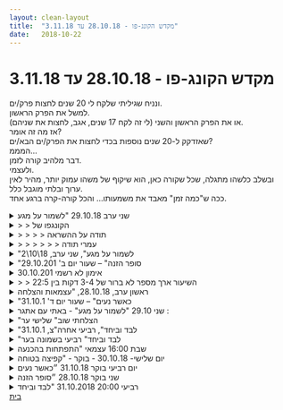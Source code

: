 ```yaml
---
layout: clean-layout
title:  "מקדש הקונג-פו - 28.10.18 עד 3.11.18"
date:   2018-10-22
---
```

# מקדש הקונג-פו - 28.10.18 עד 3.11.18 
ונניח שגיליתי שלקח לי 20 שנים לחצות פרק/ים.<br> למשל את הפרק הראשון.<br> או את הפרק הראשון והשני (לי זה לקח 17 שנים, אגב, לחצות את שניהם).<br> אז מה זה אומר?<br> שאזדקק ל-20 שנים נוספות בכדי לחצות את הפרק/ים הבא/ים?<br> המממ...<br> דבר מלהיב קורה לזמן.<br> ולעצמי.<br> ובשלב כלשהו מתגלה, שכל שקורה כאן, הוא שיקוף של משהו עמוק יותר, מהיר לאין ערוך ובלתי מוגבל כלל.<br> ככה ש&quot;כמה זמן&quot; מאבד את משמעותו... והכל קורה-קרה ברגע אחד.

<details>
                    <summary>שני ערב 29.10.18 "לשמור על מגע</summary>
                    במייל שכתבתי לבן שלא אגיע לנקודת המפגש ושאהיה עצמאית בן התעקש על מתי השיעור יתחיל ומה ההתכווננות והיכן השיעור יערך? .&nbsp;&nbsp;האם זה ההכוונה שבעצם אני צריכה לחפש בעקבות שאלותיו של בן: לדייק את עצמי, להזמין הנחיה פנימית. כך התחלתי את השיעור,&nbsp;&nbsp;ב- 20:00 במדיטציה משעה 20:00 עד 20:20,&nbsp;&nbsp;בשעה 20:20 התיישבתי אל מול המחשב ליומן השיעורים, וההנחיה&nbsp;&nbsp;הראשונית היתה &quot;להיות טובה עם עצמי&quot;, להיות בשקט ולא לפחד לצלול לכאב, . אני מרגישה לא טוב, היום באמצע העבודה אחר הצהריים הרגשתי בחילות. אני מרגישה עכשיו את הגוף, בחילות וכאב ראש מקבלת הנחיה להתבונן בו . הכאב עובר מהבטן לראש. אני מתבוננת , צוללת לתוכו. מודרכת לפתוח את העניים. מחשבה חולפת בראשי אני מרגישה בעיקר את הגוף כשכואב לי. ביום יום אני לא בתשומת לב לגוף כלל . האם הכאב הוא סוג של קריאה &quot;תתבונני בי, תתיחסי&nbsp;&nbsp;, תהיי טובה לגוף&quot;?&nbsp;&nbsp;<br> עברתי מיומן השיעורים לשאלות ותשובות. ואחר כך לפורום שמבלה. לא זוכרת שנכנסתי בעבר לפורום שמבאלה. משהוא בהתנגדות שלי נמס, אני קוראת התחלקות ארוכה של בן &quot;איך עושים את זה&quot; בשקיקה. השעה 21:20. מרגישה את העייפות בשל המידע האדיר שנשטף לתוכי. לכתוב ספר ביומן השיעורים. כל שיעור הוא עוד דף בספר היומיומי הפשוט , הדמיוני , העף המופלא והניסי של לימודי הקונגו פו שלי וכמו שחורחה אמר בוידאו שחגי העלה, הקונג-פו זה הכישורים שלי, הקונג-פו הוא בלהיות עם קישורים מדויקים יותר , למעשה, יומן השיעורים הוא השתקפות, מראה של היום יום והכתיבה היום יומית שלי והקושי להוציא את האנרגיה האדירה הזו שבתוכי לפורמט אלקטרוני, איך אפשר להוציא את הדמיון, החוויה האדירה הזו שיש באימוני הקונג-פו לדף? אבל זהו קונגפו כרגע עבורי =לפתח&nbsp;&nbsp;ולהתאמן ולאמן את היכולת הזו בין העשייה האדירה לכתיבה אדירה , בדיוק כמו שהיה לי קשה לעמוד על רגל אחת&nbsp;&nbsp;ולהיות יציבה בשיעור הראשון והנה זה כבר לא קשה להיות יציבה ולעמוד על רגל אחת. זהו האימון, הדיוק וההתמודדות עם הפחד שלי מההשתקפות שלי בכתיבה- הקולות האלו &quot;מה כתבתי, איזה שטויות&quot; או &quot; כמה פאתטית אני יכולה להראות&quot; כשבעצם&nbsp;&nbsp;השאלה הפנימית שאני שואלת את עצמי &quot;אז איך אני יכולה להעביר את האנרגיה האדירה שקוראת באימון, האנרגיה הזו, איך אני יכולה&nbsp;&nbsp;להמיר&nbsp;&nbsp;ולהתמיר אותה לכתיבה ביומן שיעורים?.<br>  אז מה ההנחיה עבורי ברגע זה? – &quot;פשוט תהיי בזה, תני לזה להיות&quot;<br> סיום שיעור תשע וחצי. בערב 21:35 <br>
                  </details><details>
                    <summary>> > הקונגפו של</summary>
                    היום בבוקר היתה לי המשך מחשבה.&nbsp;&nbsp;בוידאו שחגי העלה מ 2014 חורחה מדבר על קונקפו - בעצם זה&nbsp;&nbsp;לא הטכניקה אלא השיפור באיכויות. במה בעצם השתפרתי? זאת השאלה, במה אני רוצה להשתפר ? הקונגפו יכול להיות בכל דבר, הן בבית הן במקצוע שלי,הקונפגו שלי , האימון שלי להשתפר במשהוא . כשבעצם אני מבינה עם עצמי שהקונגפו של השיעורים פעמיים בשבוע הוא רק מיקרוקוסמוס של הקונג פו בחיים שלי. במה אני רוצה היום להשתפר? השאלה הקטנה הזו ממקדת אותי בהמון חלונות ותחומים. כי בחלון ההורי אני רוצה להשתפר בהקשבה לצרכים של הילדים שלי, בחלון המקצועי&nbsp;&nbsp;בהתארגנות ודיוק ובעצם החשיבה של האימון לשיפור&nbsp;&nbsp;תמידי זה הקונגפו,&nbsp;&nbsp;השיפור הזה הוא עם עצמי ולטובת עצמי. כמו שבן כתב באחד הקטעים, ההתאמנות&nbsp;&nbsp;היא בפרטים, לחזור על תרגיל ולזכור שכאן הוא שונה מהשני , לראות את ההבדלים, השיפור הוא בהתבוננות&nbsp;&nbsp;והאפשרות לבחור את הדרך שלי. אבל קודם זה להתבונן בדרכים השונות שאפשר לעשות פורמה או בעיטה או אגרוף זה האימון בלהשתפר עבורי, כרגע&nbsp;&nbsp;שימת לב לפרטים, לשינוי בין תצורה לתצורה.&nbsp;&nbsp;כאן הייתי רוצה להשתפר עכשיו.
                  </details><details>
                    <summary>> > > > תודה על ההשראה</summary>
                    בעקבות השיתוף הזה שלך, הכנתי לעצמי רשימה של איזה 30 תחומים בחיי ושאלתי את עצמי במה הייתי רוצה להשתפר בכל אחד מהם, וזה נתן לי הרבה השראה (וגם לראות שיש הרבה עושר בחיי הנוכחיים).<br> תודה!
                  </details><details>
                    <summary>> > > > > > עמרי תודה</summary>
                    עמרי תודה, אפשרת לי לקרוא שוב את עצמי ולהנות מהשיעור קונגפו שוב. וגם חיזקת אותי להמשיך להדהד את עצמי בכנות ביומן השיעורים ולהתפתח<br> תודה שיר
                  </details><details>
                    <summary>"לשמור על מגע", שני ערב, 18\10\2</summary>
                    חצי מהשיעור היה ממש מגניב שעשיתי תנועות והרגשתי טוב איתן.<br> אחר כך כשניסיתי להתאמן לקרב עתידי עם כפפות, זה היה מגניב.<br> ואחר כך בעבודה הפנימית בחצי המעגל, היה קשה. לא יודע למה. משהו לא הרפה בתוכי. מחשבה טורדנית מלווה ברגש &quot;תקוע&quot; שכזה. אמרתי לעצמי באיזשהו שלב ש&quot;הנה זה כמו ביום יום, קח את זה כהזדמנות&quot;, וזה טיפה עשה משהו.<br> היינו מיכל, אני, אסא, סשה ובן.
                  </details><details>
                    <summary>"סופר הזנה" – שעור יום ב' 29.10.201</summary>
                    תחילת השיעור שלי: 6:33 – סיום סביב 8:30<br> משת&#39;: בן, יואב, אינגריד, רמי – מנחה: בן<br> <br> הגעתי בתחושה יחסית נינוחה ורגועה.<br> מיד עם הגעתי יואב הודיע לי שנעבור שנינו יחד לגן דובנוב, בהובלתו.<br> אז שמתי לב שאני קצת &quot;עפופה&quot; או &quot;מעופפת&quot;, שלא הספקתי בכלל לשבת בשקט ולברר עם עצמי מה מנסה להגיע אלי באותו בקר. <br> בחרתי בתור נושא מיידי ונגיש בתשומת לב לנשימה ונינוחות. <br> פתחנו בשיחה חופשית. יואב סיפר בשמחה על החופשה המשפחתית באיזה מושב, שמתי לב שהיה לו ברק בעיניים. היה נעים לראות, משמח.<br> בגן דובנוב עברנו לתרגול עצמאי. התמקדתי בלעשות טוב לגוף, להכין אותו: גמישות, מתיחות, עמידה על רגל אחת. שמתי לב שאני מרגישה מעט עפופה.<br> <br> בן הגיע עם רמי והחל להנחות אותנו. בבהירות.<br> ככל שחוויתי יותר את הבהירות והצלילות והאור של בן, כך חוויתי בעוצמה רבה יותר את הערפול חושים שלי, את הרעש בראש ואת חוסר הבהירות שלי. בשונה מבעבר התחלתי פשוט לאפשר את זה, להכיל את זה ללא שיפוטיות וביקורתיות.<br> <br> קיבלנו הנחיה להעביר כל אחד למספר דקות תרגול לכולנו, באופן כזה שהיה מתאים לתלמיד חדש בשיעורו הראשון. כמעט מיד שכחתי מהמגבלה הזו, היא נבלעה בתוך הערפול הכללי שלי. מספר פעמים נאלצתי לבקש שיחזרו על ההנחיות כי לא הבנתי מילה.<br> רמי התחיל עם סיבובי ידיים ממושכים מאוד.<br> יואב העברי תרגול – כבר לא זוכרת מה.<br> בן העביר תרגול שכלל תנועות ידיים (כבר לא זוכרת מה) וקפיצת סיבוב על עצמנו.<br> אני הנחיתי אותנו לעמידה על רגל אחת ולאחר מכן לעמידת רוכב ממושכת.<br> בן עצר את התרגול לאחר זמן לא ארוך והחלה בדברי שיקוף על &quot;טעויות&quot;. הוא הזכיר את המגבלה – שיתאים לתלמיד בשיעור ראשון – אז שמתי לב שלגמרי שכחתי ממנה.<br> מהרגע שבן הזכיר את המגבלה, נראה לי שבעיטת סיבוב על עצמנו היא הנחיה מאתגרת מדי לתלמיד בשיעורו הראשון. החל דיון מעניין על כך: בן ורמי חשבו שאין זה תרגיל קשה מדי. בן טען שהאתגר נגיש ומדרבן. סיפרתי שאני עדיין זוכרת היטב כמה הקפיצה הזו לא נראתה לי נגישה בזמנו, הייתה לי תחושה מובהקת של &quot;בחיים לא אהיה מסוגלת לבצע את זה&quot; ושלאחר תקופה ממשוכת הצלחתי פחות או יותר – אבל אז בן העיר לי על צעד/תנועת ההכנה שאני עושה לפני כן.<br> בסוף בן ביקש שנדגים – והתגלה ששלותנו עדיין רחוקים מביצוע מושלם ומדוייק – ושאני עדיין &quot;חוטה&quot; בתנועת הכנה קטנה, שחלק מהזמן אני כלל לא מודעת אליה.<br> <br> הכי מרתק היה שבפעם הראשונה הסכמתי לקבל את הערפול שלי ללא ביקורת ושיפוטיות. לאחר השיעור הרגשתי אסופה ונוכחת הרבה יותר. נפלא!<br> <br> בן גם דיבר על תפיסת הזמן וכיצד הזמן הדורש ללמידה הולך ומתקצר ככל שמתקדמים בלמידה. מדהים!
                  </details><details>
                    <summary>אימון לא רשמי 30.10.201</summary>
                    שיעור כיבוכל קצרצר אך ורק בזמן שעון שנמדד.<br> <br> חזרה על תנועתיות, חזרה על שחרור, הרפיה , נשימה&nbsp;&nbsp;במעגלים חוזרים.<br> היה כיף מאוד.
                  </details><details>
                    <summary>> > השיעור ארך מספר לא ברור של 3-4 דקות בין 22:5</summary>
                    ל22:55
                  </details><details>
                    <summary>ראשון ערב, 28.10.18, "עצמאות והצלחה</summary>
                    כמה מילים על מה שהיה בשיעור שלי:<br> עמידה במעגל, והנחייה שעוברת בסבב שקשורה בתנועה זורמת של הגוף, בכל מני וריאציות.<br> בישיבה, התבוננות על הסביבה והתרווחות בגוף. לאפשר גם לאחרים להתרווח. לאפשר גם לרגשות מסוימים להתרווח.<br> ניחוש השעה הנוכחית, ושיתוף בכך.<br> לשלוח אנרגיה של זרימה לעצמי של הימים הקרובים. לראות את השיעור כמשהו שמלווה אותי גם בהמשך.<br> ברכה עם תנועות הממשיכות את הזרימה שתרגלנו קודם.<br>
                  </details><details>
                    <summary>"כאשר נעים" – שעור יום ד' 31.10.1</summary>
                    זמן תחילת השיעור שלי: 6:35 – זמן סיום: 8:12<br> משת&#39;: יואב, תרצה, אינגריד, רמי – מנחה: בן<br> הנושא שלי: נינוחות, נוכחות<br> <br> לאחר שעברנו לגן דובנוב בן הנחה את כולנו בסדרה של תרגילי התעמלות, חלקם מוכרים, חלקם מעט מאתגרים עבור – לדוגמה דיולוגי קפיצה עם שתי הרגליים בשילוב חצי סיבוב כפול, לשני הכיוונים. אני זוכרת שהצלחתי לפני כמה שנים לבצע אותו בקלילות שאפשרה לי להמשיך אותו משך דקות רבות, אבל אתמול הרגשתי שתוך 2 דקות אני מתנשפת בכבדות. עברתי לגרסה פחות מאתגרת, איטית יותר, תוך שאני מקבלת את מצבי כפי שהוא. היה גם תרגיל של מתיחת רגליים, כמו קריעה מתוחה, לרגע חשתי באי נוחות בברך ימין שלי – שניניתי מעט תנוחה בהתאם. שמתי לב שתשומת הלב שלי לגוף שלי תוך כדי תרגול צמחה פלאים!<br> לאחר מכן עברנו לתרגיל בזוגות (אני עם תרצה, יואב עם רמי) כשכל אחד דוחף את הפרטנר בחזה וזה עושה תנועת התחמקות בצורה תנועת סיבוב לצד הנגדי של הרגליים, אחת קדימה ואת לאחור. כל אחד מבצע לחילופין ניסיון דחיפה והתחמקות. לי ולתרצה לקח זמן לדייק בסט התנועות. לאחר שהבנתי, הרגשתי שהתזוזה הציד של פלג הגוף העליון היא פשוט תנועה גאונית – כי במקום להתנגד, מתחמקים תוך שנותנים ליריב להסתער אל תוך החלל הריק.<br> לאחר מכן בן שוחח איתנו על: <br> -&nbsp;&nbsp;&nbsp;&nbsp;לשים לב לגוף כל הזמן, לכך שהוא שונה בכל רגע ולכן הצרכים שלו משתנים. <br> -&nbsp;&nbsp;&nbsp;&nbsp;לא לצפות למשהו קבוע<br> -&nbsp;&nbsp;&nbsp;&nbsp;לאפשר למה שיש להיות, מלבי לנסות לדחוק את זה הצידה או להתעלם ממנו, כיוון שזה גוזל חלק ניכר מהאנרגיה ותשומת הלב.<br> -&nbsp;&nbsp;&nbsp;&nbsp;לאפשר למה שרוצה לצאת לזרום החוצה – מבלי לעצור ומבלי לדחוף – זה נכון לגבי חומרים פיזיים ולגבי רגשות. יש להשתמש ביכולת איפוק רק לפרק הזמן הדרוש עד שניתן יהיה לאפשר זרימה חופשית – ולא למשוך את זה לאורך זמן.<br> לאחר מכן יכולתי לראות בבירור את ההבדל של לפני ואחרי אצל יואב ותרצה. אני התפניתי לשירותים.<br> בשיתוף ציינתי את הקונפליקט שלי לאחרונה לגבי זמן השיעור – קונפליקט בין הצורך שלי להגיע לעבודה, להימנע מפקקים, לבין הרצון שלי למצות את שיעורי הקונג פו שלי. בן ציין שזה עניין של מיומנות ניהול זמן ושככל שמתקדמים בקונג פו כך השיעורים מתארכים. <br> היה שעור מעולה, מעצים ומעשיר. איזו מתנה!<br>
                  </details><details>
                    <summary>שני 29.10 "לשמור על מגע" - באתי עם אתגר :</summary>
                    באתי לשיעור עם אתגר רגשי בעיקר וגם פיסי קצת<br> ואי רצון לתקשר עם אף אחד ולהיות עם עצמי<br> <br> התכנים היו אחלה רק פחות למצבי, כי ישר בן התחיל להעביר סוג של חימום בקבוצה, ויכולתי לעשות רק חלקים ממנו ובגרסה מסויימת.<br> באתי מאוחר על הדקה, והייתי זקוקה לזמן לשבת עם עצמי או להימתח עם התחושות, ולהביא קצת ספייס לעצמי.<br> וישר להתחיל באימון הפיסי ביחד כקבוצה, מצא אותי לא בתדר הזה בכלל.<br> וגם מצאתי את עצמי צריכה להתנגד לרעיון הקבוצתי, או להתנגד לאנרגיה של טאק טאק טאק<br> <br> היה קטע שבן נתן לי לעבוד בזוג עם ישי. זה היה ממש לא רלוונטי למצב שלי באותו זמן וביטאתי את זה.<br> בן וישי עשו קרב של כמה שניות.<br> <br> היה חלק נעים שהסבל שלי התפוגג כשבן הנחה אותי בתרגילים עם קו, וקן שמביט אותו, ולצייר עם היד.<br> הרגשתי טוב ואז היה קטע שקשור לכפפות אגרוף שנזרקו אלי ופגעו בי פיסית.<br> זה העלה כאב. ושוב הכל חזר.<br> <br> אחר כך היה חלק ארוך שעשינו עבודה פנימית של הרפייה ולהרגיש את התחושות<br> אבל לא חשתי נוח להרפות שם בכיכר אתרים, עם כמויות האנשים שהסתובבו לידינו, ואף חלקם ממש הסתכלו בעניין רב (הייתי עם עיניים פתוחות הרבה מהזמן)<br> <br> יחסית לזה שבאתי עם אתגר, יצאתי מהשיעור עם שיפור של 15% במצב נדמה לי. וזה היה לטובה שיצאתי מהבית.<br> אני רואה איך השיעור היה אולי יכול להיות טוב יותר - או אם הייתי מגיעה מוקדם יותר, או אם כשהייתי מגיעה לא הייתי מצוותת לעבודה קבוצתית שכזאת מייד.<br> <br> ראיתי את עצמי לאורך השיעור ואת הסבל.<br> אני מרגישה שאם הייתי מקבלת זמן להיות עם התחושות, ולהסתכל על הפרשנויות, זה היה מקל עלי.<br> הצלחתי לעשות את זה קצת בחלק קטן מהשיעור&nbsp;&nbsp;בזמן של ההנחיה עם הקווים שבן הנחה אותי.<br> (זה מעלה בי תהיות האם כדאי לבטא את זה, שאני צריכה זמן לעצמי, אבל המנחה רואה אותי מהצד, ואם זה מה שהוא חושב לנכון, אז אני אגיד לו מה לעשות ואיך להנחות אותי?)
                  </details><details>
                    <summary>"הצלחתי שוב" שלישי ער</summary>
                    הגעה 20:20<br> <br> דרור והמתקנים. מנסה לצאת מהסטים הנוקשים וטיפה לשחרר אך בכל זאת להתקדם ולשמור על מה שיש.<br> <br> התכנסות ומעבר לפיל הלבןת אימון ראשון שלי במקום זה.<br> <br> מילה/ הגדרה שלי לקונג פו שונה מהצמד קונג פו.&nbsp;&nbsp;&quot;התפתחות אינסופית&quot;<br> <br> החירה בהתפתחות בתהליך ההשבחה. השבחה בדרברים שאני עושה.<br> <br> שיחה חופשית בתוך קבוצהת תרגיל שמאוד מענין אותי, ברמה הקבוצתית.<br> <br> קרב רגלים עם בן, מנסה ליצור קרב יותר מעגלי. התחמקויות מהמרחק. מנסה לראוץ את האופציות השונות.<br> עבודה עם אורי על בריחים ויציאה מהם. אופציה ללכת עם הכיוון הכוח של הבריח ( לא להתנגד לו)&nbsp;&nbsp;לא תמיד מתאפשר. <br> בריחה דרך אגודלים, נקודות לחץ הם גם נקודות ריפוי.. <br> מענין אותי הקשר האפשרי בין נקודות ריפוי ושיתוק. מרגיש שיש לזה עוד אפלקציות בחיים בפרמוטציות שונות.. <br> <br> <a href=http://www.tapuz.co.il/communa/viewmsgcommuna.asp?communaid=40780&msgid=57087236 target=_blank style=color:blue>מדדי דרור לשיעור</a><br> הנאה: 2<br> לימוד :1<br> <br>
                  </details><details>
                    <summary>"לבד וביחד", רביעי אחרה"צ, 31.10.1</summary>
                    הגעתי בארבע וחצי. קצת התעסקתי עם תנועות להנאתי. וגם בעבודה פנימית.<br> <br> בן הגיע, והנחה אותי לעבודה לחימתית. בשלב מסויים הרגשתי שמשהו משתחרר קצת. ואז הוא הלך והשאיר אותי לעבוד עד סוף השיעור על מה שבא לי. להתאמן. לאו דווקא פיזית. <br> <br> חקרתי לי כל מיני תנועות מהסרט &quot;ייפ מן 1&quot;. וגם קצת עשיתי כאילו אני מתאמן לקראת קרב. ואז עשיתי עבודה פנימית שכללה בין היתר אי מתן ביטוי חיצוני לאי נחת שבתוכי, וזה גלש גם לתחושת הגוף תוך כדי כך. אחלה תרגיל. <br> <br> סיימתי בניסיון לעשות את הברכה של ההתחלה והסיום של שיעורים, ככה בשביל לחתום יפה את השיעור. זה היה בשעה 18:00.
                  </details><details>
                    <summary>"לבד וביחד" רביעי בשמונה בער</summary>
                    היה שיעור חביב עם בועז, ריב, סשה ועדי<br> הגעתי לשיעור בשבע שלושים וחמש.<br> <br> התחלנו בתרגול פנימי של תחושת נינוחות ותחושת נוזל שעוטף אותנו ומגן עלינו.<br> תרגלנו בעיטות עם דגש על נינוחות.<br> תרגלנו חגי ואני טכניקת הסטה-מרפק ימין לאזור הצלעות-סיבוב-מרפק שמאל לאזור הצלעות, ולאחר מכן סימונים לכתפיים.<br> <br> בסוף השיעור תרגלנו דמיון תחושת הנאה מפעולה מסויימת בהמשך הערב ולאחר מכן תרגול תחושת נוכחות.<br> <br> השיעור הרשמי נגמר בשמונה שלושים וחמש<br> תודה!
                  </details><details>
                    <summary>שבת 16:00 עצמאי "התפתחות בהכנעה</summary>
                    <br> 11/03/18<br> <br> לפני השיעור תרגלתי מעט צ&#39;י גונג. ארצה להעמיק בצ&#39;י גונג במהלך השנים הקרובות.<br> <br> שיפרתי את העיצוב של הדסקטופ, כך שיהיה נעים, מסודר, ונגיש להכנס ליומן השיעורים ולמרחב השאלות.<br> <br> התחלתי מבחינתי ב15:46<br> <br> התנועה השניה של חמש החיות מעוררת סקרנות - כיצד אוכל לעשות אותה טוב יותר?<br> מהם המחסומים הקיימים בי בתוך התנועה הזאת? האם תוכל להיות בריאה לי, בתוך גופי הנוכחי?<br> <br> כיצד אוכל להנגיש ביום-יום את שני הכלים האלו?<br> עדכנתי שיעור משבוע שעבר.<br> קראתי סיכומים של תלמידים אחרים והגבתי.<br> קראתי סיכום שלי מלפני שנתיים.<br> זיהיתי שיש לי 3 יומנים שונים: מחברות, קובץ כרום, והודעות בתפוז.<br> לקרוא שיעור מהעבר, לעבוד איתו, לכתוב לו תגובה.<br> מחשבה על תיעוד השיעורים שלי כמאגר עצום של ידע וכיוונים, שיכול לשמש אותי בכל מקום בעולם להמשך תרגול וחקירה, בעצמי, עם אחרים, ותוך סיוע לאחרים ותוך למידה ממורים.<br> <br> התחלת עבודה עם השיעור &quot;השיעור היום ה24/12/16&quot; (הודעה ראשונה)<br> ריח השתן. להיפתח לגירויים הלא נעימים שיש בשדה הקשב, ולקבלם בצורה מלאה ופתוחה,<br> בשאיפה לא לשנות משהו בסביבה החיצונית.<br> <br> התחלת עבודה עם מרחב שאלות ותשובות<br> לקרוא שאלות של אחרים ולענות<br> ללמוד איך להתגבר על באג של תפוז.<br> להתחיל לקרוא מחדש שאלות שלי ותשובות שקיבלתי.<br> תחילת עבודה עם השאלה איך לחיות את החיים ב80 אחוז…<br> סקרנות לגבי:&quot;דוגמה לתרגול פשוט שמשלח רטטים בסיפור היא לקלוט שאתה חופשי עכשיו; דוגמה נוספת: לקלוט שאתה בחו&quot;ל עכשיו.&quot;<br> <br> סיימתי בערך ב17:30<br> <br>
                  </details><details>
                    <summary>יום שלישי- 30.10.18 - בוקר - "קפיצה בטוחה</summary>
                    שיעור עם אסא- שני דברים מסוימים וחשובים (מיני רבים אחרים) שזכורים לי מהשיעור:<br> <br> לעבוד עם מרחב שמולנו, שבו ישנם ומסודרים תחומי חיינו ונושאים שונים, ואנחנו יכולים לראות איך ומה אנו נותנים וכיצד משפיעים<br> <br> על כל תחום ונושא, למשל נושא מסוים להאיר באור, עם אחר לעבוד בצורה מסוימת, או להביא איכות מסוימת לתחום נוסף וכדומה...<br> <br> דבר נוסף היה ליצור מקום או מרחב בטוח, יציב ומאפשר, כדי להביא לתוכו תחושות ורגשות לא פשוטים, לראות דברים אלה, גם אם יש בהם<br> <br> דברים מאתגרים ככאב או קושי, לעבוד עם אותם נושאים או גופים שמביא למרחב הזה. שיחה בנוגע לדברים האלו, שיתופים שהיו, ועבודה <br> <br> מיטיבה איתם...<br> <br> מפגש/שיעור משמעותי, רגשי, עמוק וחשוב שהיה.<br> <br> תודה !!<br>
                  </details><details>
                    <summary>יום רביעי בוקר 31.10.18 ״כאשר נעים</summary>
                    שעת הגעה לנקודת המפגש 06:35 משתתפים: אינגריד, בן ,רמי , תרצה<br> שינוי&nbsp;&nbsp;מיקום לגינת דובנוב תוך כדי שיחה חופשית עם תרצה ותחושת הגוף.<br> הבוקר חוויתי בצורה ברורה מאד את המקדש של השיעור שלי. החל מרגע ההגעה לנקודת המפגש (למרות שלפני כן היה בוקר מלא משימות למרות השעה המוקדמת) וכלה בתיעוד של השיעור. <br> חימום בהנחיית בן. התרגילים הבסיסיים של הקונג פו. הדרך שבה הם הועברו (או התקבלו אצלי, או גם וגם) היתה מאד דידקטית. בצורה איטית וסבלנית. תשומת לב גבוהה לכל תרגול, לכל תנועה. המתיחה במותן בעת הסיבוב הצידה עם הידיים מקבילות לקרקע, נעילת הברכיים בעת ההתכופפות למטה, סיבוב הידיים בעת התנועה הצידה. לרגעים נפתחה לי ההבנה כי ניתן להעביר שיעור שלם ומלא על כל אחת מהתנועות. <br> אינפורמציה תומכת ומועילה - ההשתנות של הגוף עם הפעולה, היכולת שלו להתאים את עצמו.<br> התבוננות בתחושת הגוף, אפשר בעיניים עצומות.<br> מודעות שלמה ומלאה אל מול מודעות חלקית (דימוי של שימוש במסך כולו אל מול עבודה דרך חלון חלקי)<br> לנסות לאתר תחושות או הדברים שלא הייתי מודע אליהם עד כה. תרגול שהיה לי מאתגר ומעניין. זיהיתי את תחושת הכבדות שליוותה אותי מהבוקר, את הטעם המתכתי בפה, מאמץ בשרירי ההבעה ועוד.<br> אקסיומה שימושית שלעתים גם עשויה להיות נכונה שתחושת אי נוחות כלשהי היא סימן להעדר מודעות באיזורים מסוימים. מודעות מלאה מלווה בחוויה של צלילות ובין השאר גם חוויה של אושר.<br> הדימוי של התאפקות זמנית ומודעת אל מול התאפקות (נאמר לשירותים) פחות מודעת. <br> הסכם עם עצמנו על הימנעות מעצירה והחזקה של חומרים שרוצים או צריכים להשתחרר. (דמעות, נזלת וכו׳ וכו׳) <br> סיום ההנחיה מעט לפני 08:00 המשך שיעור תוך תרגול של מודעות ואיתור איזורים פחות מודעים. <br> שינוי מיקום.&nbsp;&nbsp;שיחה מהנה ומודעת עם תרצה. תיעוד השיעור בגינה בדובנוב. תנועה מהנה, סיום שיעור 09:50
                  </details><details>
                    <summary>שני בוקר 28.10.18 ״סופר הזנה</summary>
                    העברת הנחיות כאילו יש תלמיד בשיעור ראשון<br> סיבובי ידיים - אי נוחות שיכולה לעורר התנגדות, קושי ותסכול - חסימה לימודית<br> צמצום של תגובת הסתגלות וקושי. קושי פיזי שנוצר עקב משך הזמן של התרגול עשוי לגרור קושי מנטלי וליצור תסכול<br> היכרות עם הנקודות הייחודיות של כל אחד, מודעות עוזרת בהתנהלות מול אחרים (המחשה של מישהו שלוחץ יד חזק מאד)<br> ליהנות מהנשימה - סוג של הנחיה שעשויה להיות מתקדמת לתלמיד מתחיל<br> עמידה על רגל אחת- משך הזמן עשוי להיות מייאש עבור מישהו בשיעור ראשון<br> שיעור קונג פו כמהלך טיפולי - דורש התאמה ועדינות. <br> (תיעוד מאוחר של השיעור על סמך תרשומת תמציתית. המחשה לערך שישי בתיעוד השוטף שלי, פחות מהכתיבה דווקא, אלא דווקא מהעבודה הפנימית של ארגון החומר שעבר אליי, עיבוד שלו. לבדוק אם בתהליך הזה אני לא מכווץ חומרים לתבניות ומונע מהם לקבל צורות שונות)<br> המממ, מרגיש שנוצר לי פה דווקא עקב התיעוד המאוחר משהו מעניין
                  </details><details>
                    <summary>רביעי 20:00 31.10.2018 "לבד וביחד</summary>
                    אנחנו יושבים על הספסל בגן העיר למטה (כיכר חסידי אומות העולם)<br> כל השיעור אני זוכר שהיה עבודה פנימית כזה חוץ מחלק של... הממ. בעצם<br> ממש לא, ההתחלה הייתה עבודה פנימית, ההמשך היה עבודה עם בעיטות <br> וטכניקה. מעניין, הזכרון הראשוני התחושתי שלי הוא שכל השיעור היה עבודה<br> פנימית אחת גדולה, וזה נכון במידה רבה כי זה מה שעשיתי פנימית. כמעט ולא<br> נתתי חשיבות לעשיה החיצונית אלא רק במידה שיש לה משמעות פנימית. למשל...<br> יש תרגיל להתאמן על בעיטות וממש חרא לי ובלאגן לי בפנים... איך אני מצליח להתאמן<br> על בעיטות? איך אני מצליח לעשות בעיטה אחת, ולא יהיה לי כואב בפנים? ולא אתנגד לעשיה?<br> אני זוכר שהצלחתי לבצע רק שתי בעיטות, אולי, כשהרגשתי שאני באמת רוצה לעשות את זה,<br> שאני לא סובל. <br> <br> אז בעצם, הגעתי לשיעור די רועש מבפנים, נשארתי רועש מבפנים גם במהלכו. כל מיני בלבולים,<br> תחושות, מצוקות. מה שעבדתי איתו בעיקר היה להרגיש את זה, לאפשר את זה, לשהות בתוך<br> תמיסה התחושות המרפאת הזו, לאפשר לטבע לעשות את התהליך שלו. להכיר בזה שזה חומר<br> ממשי בתוכי, חומר של ריפוי. להתמסר, ושוב להתמסר.
                  </details><a href="javascript:history.back()">בית</a>